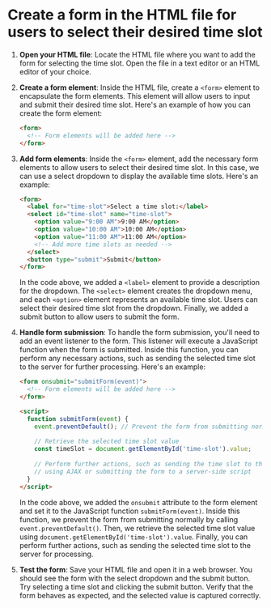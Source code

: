 
#  Create a form in the HTML file for users to select their desired time slot
1. **Open your HTML file**: Locate the HTML file where you want to add the form for selecting the time slot. Open the file in a text editor or an HTML editor of your choice.

2. **Create a form element**: Inside the HTML file, create a `<form>` element to encapsulate the form elements. This element will allow users to input and submit their desired time slot. Here's an example of how you can create the form element:

   ```html
   <form>
     <!-- Form elements will be added here -->
   </form>
   ```

3. **Add form elements**: Inside the `<form>` element, add the necessary form elements to allow users to select their desired time slot. In this case, we can use a select dropdown to display the available time slots. Here's an example:

   ```html
   <form>
     <label for="time-slot">Select a time slot:</label>
     <select id="time-slot" name="time-slot">
       <option value="9:00 AM">9:00 AM</option>
       <option value="10:00 AM">10:00 AM</option>
       <option value="11:00 AM">11:00 AM</option>
       <!-- Add more time slots as needed -->
     </select>
     <button type="submit">Submit</button>
   </form>
   ```

   In the code above, we added a `<label>` element to provide a description for the dropdown. The `<select>` element creates the dropdown menu, and each `<option>` element represents an available time slot. Users can select their desired time slot from the dropdown. Finally, we added a submit button to allow users to submit the form.

4. **Handle form submission**: To handle the form submission, you'll need to add an event listener to the form. This listener will execute a JavaScript function when the form is submitted. Inside this function, you can perform any necessary actions, such as sending the selected time slot to the server for further processing. Here's an example:

   ```html
   <form onsubmit="submitForm(event)">
     <!-- Form elements will be added here -->
   </form>

   <script>
     function submitForm(event) {
       event.preventDefault(); // Prevent the form from submitting normally
       
       // Retrieve the selected time slot value
       const timeSlot = document.getElementById('time-slot').value;
       
       // Perform further actions, such as sending the time slot to the server
       // using AJAX or submitting the form to a server-side script
     }
   </script>
   ```

   In the code above, we added the `onsubmit` attribute to the form element and set it to the JavaScript function `submitForm(event)`. Inside this function, we prevent the form from submitting normally by calling `event.preventDefault()`. Then, we retrieve the selected time slot value using `document.getElementById('time-slot').value`. Finally, you can perform further actions, such as sending the selected time slot to the server for processing.

5. **Test the form**: Save your HTML file and open it in a web browser. You should see the form with the select dropdown and the submit button. Try selecting a time slot and clicking the submit button. Verify that the form behaves as expected, and the selected value is captured correctly.

